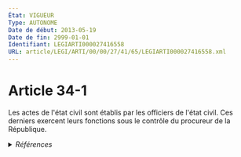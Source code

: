 ```yaml
---
État: VIGUEUR
Type: AUTONOME
Date de début: 2013-05-19
Date de fin: 2999-01-01
Identifiant: LEGIARTI000027416558
URL: article/LEGI/ARTI/00/00/27/41/65/LEGIARTI000027416558.xml
---
```


<h1>Article 34-1</h1>

Les actes de l'état civil sont établis par les officiers de l'état civil. Ces
derniers exercent leurs fonctions sous le contrôle du procureur de la
République.


<details>
  <summary><em>Références</em></summary>

  <h2>Articles faisant référence à l'article</h2>
  
  <ul>
    <li>
      <a href="https://legal.tricoteuses.fr//redirection/LEGIARTI000027416458?vers=git&vers=legifrance">LOI n° 2013-404 du 17 mai 2013 ouvrant le mariage aux couples de personnes de même sexe - article 2 ENTIEREMENT_MODIF</a> CREE source
    </li>
  </ul>
  
  <h2>Références faites par l'article</h2>
  
  <ul>
    <li>
      2013-05-17 CREE cible <a href="https://legal.tricoteuses.fr//redirection/LEGIARTI000027416458?vers=git&vers=legifrance">LOI n° 2013-404 du 17 mai 2013 ouvrant le mariage aux couples de personnes de même sexe - article 2 ENTIEREMENT_MODIF</a>
    </li>
  </ul>
</details>
